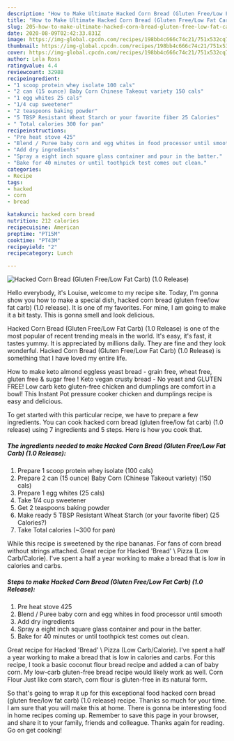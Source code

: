 ```yaml
---
description: "How to Make Ultimate Hacked Corn Bread (Gluten Free/Low Fat Carb) (1.0 Release)"
title: "How to Make Ultimate Hacked Corn Bread (Gluten Free/Low Fat Carb) (1.0 Release)"
slug: 205-how-to-make-ultimate-hacked-corn-bread-gluten-free-low-fat-carb-10-release
date: 2020-08-09T02:42:33.831Z
image: https://img-global.cpcdn.com/recipes/198bb4c666c74c21/751x532cq70/hacked-corn-bread-gluten-freelow-fat-carb-10-release-recipe-main-photo.jpg
thumbnail: https://img-global.cpcdn.com/recipes/198bb4c666c74c21/751x532cq70/hacked-corn-bread-gluten-freelow-fat-carb-10-release-recipe-main-photo.jpg
cover: https://img-global.cpcdn.com/recipes/198bb4c666c74c21/751x532cq70/hacked-corn-bread-gluten-freelow-fat-carb-10-release-recipe-main-photo.jpg
author: Lela Ross
ratingvalue: 4.4
reviewcount: 32988
recipeingredient:
- "1 scoop protein whey isolate 100 cals"
- "2 can (15 ounce) Baby Corn Chinese Takeout variety 150 cals"
- "1 egg whites 25 cals"
- "1/4 cup sweetener"
- "2 teaspoons baking powder"
- "5 TBSP Resistant Wheat Starch or your favorite fiber 25 Calories"
- " Total calories 300 for pan"
recipeinstructions:
- "Pre heat stove 425"
- "Blend / Puree baby corn and egg whites in food processor until smooth"
- "Add dry ingredients"
- "Spray a eight inch square glass container and pour in the batter."
- "Bake for 40 minutes or until toothpick test comes out clean."
categories:
- Recipe
tags:
- hacked
- corn
- bread

katakunci: hacked corn bread 
nutrition: 212 calories
recipecuisine: American
preptime: "PT15M"
cooktime: "PT43M"
recipeyield: "2"
recipecategory: Lunch

---
```



![Hacked Corn Bread (Gluten Free/Low Fat Carb) (1.0 Release)](https://img-global.cpcdn.com/recipes/198bb4c666c74c21/751x532cq70/hacked-corn-bread-gluten-freelow-fat-carb-10-release-recipe-main-photo.jpg)

Hello everybody, it's Louise, welcome to my recipe site. Today, I'm gonna show you how to make a special dish, hacked corn bread (gluten free/low fat carb) (1.0 release). It is one of my favorites. For mine, I am going to make it a bit tasty. This is gonna smell and look delicious.

Hacked Corn Bread (Gluten Free/Low Fat Carb) (1.0 Release) is one of the most popular of recent trending meals in the world. It's easy, it's fast, it tastes yummy. It is appreciated by millions daily. They are fine and they look wonderful. Hacked Corn Bread (Gluten Free/Low Fat Carb) (1.0 Release) is something that I have loved my entire life.

How to make keto almond eggless yeast bread - grain free, wheat free, gluten free &amp; sugar free ! Keto vegan crusty bread - No yeast and GLUTEN FREE! Low carb keto gluten-free chicken and dumplings are comfort in a bowl! This Instant Pot pressure cooker chicken and dumplings recipe is easy and delicious.


To get started with this particular recipe, we have to prepare a few ingredients. You can cook hacked corn bread (gluten free/low fat carb) (1.0 release) using 7 ingredients and 5 steps. Here is how you cook that.

<!--inarticleads1-->

##### The ingredients needed to make Hacked Corn Bread (Gluten Free/Low Fat Carb) (1.0 Release):

1. Prepare 1 scoop protein whey isolate (100 cals)
1. Prepare 2 can (15 ounce) Baby Corn (Chinese Takeout variety) (150 cals)
1. Prepare 1 egg whites (25 cals)
1. Take 1/4 cup sweetener
1. Get 2 teaspoons baking powder
1. Make ready 5 TBSP Resistant Wheat Starch (or your favorite fiber) (25 Calories?)
1. Take  Total calories (~300 for pan)


While this recipe is sweetened by the ripe bananas. For fans of corn bread without strings attached. Great recipe for Hacked &#39;Bread&#39; \ Pizza (Low Carb/Calorie). I&#39;ve spent a half a year working to make a bread that is low in calories and carbs. 

<!--inarticleads2-->

##### Steps to make Hacked Corn Bread (Gluten Free/Low Fat Carb) (1.0 Release):

1. Pre heat stove 425
1. Blend / Puree baby corn and egg whites in food processor until smooth
1. Add dry ingredients
1. Spray a eight inch square glass container and pour in the batter.
1. Bake for 40 minutes or until toothpick test comes out clean.


Great recipe for Hacked &#39;Bread&#39; \ Pizza (Low Carb/Calorie). I&#39;ve spent a half a year working to make a bread that is low in calories and carbs. For this recipe, I took a basic coconut flour bread recipe and added a can of baby corn. My low-carb gluten-free bread recipe would likely work as well. Corn Flour Just like corn starch, corn flour is gluten-free in its natural form. 

So that's going to wrap it up for this exceptional food hacked corn bread (gluten free/low fat carb) (1.0 release) recipe. Thanks so much for your time. I am sure that you will make this at home. There is gonna be interesting food in home recipes coming up. Remember to save this page in your browser, and share it to your family, friends and colleague. Thanks again for reading. Go on get cooking!
